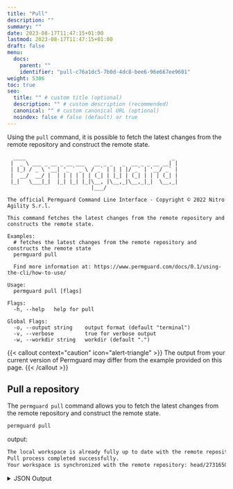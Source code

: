 ```yaml
---
title: "Pull"
description: ""
summary: ""
date: 2023-08-17T11:47:15+01:00
lastmod: 2023-08-17T11:47:15+01:00
draft: false
menu:
  docs:
    parent: ""
    identifier: "pull-c76a1dc5-7b0d-4dc8-bee6-96e667ee9601"
weight: 5306
toc: true
seo:
  title: "" # custom title (optional)
  description: "" # custom description (recommended)
  canonical: "" # custom canonical URL (optional)
  noindex: false # false (default) or true
---
```

Using the `pull` command, it is possible to fetch the latest changes from the remote repository and construct the remote state.

```text
  ____                                               _
 |  _ \ ___ _ __ _ __ ___   __ _ _   _  __ _ _ __ __| |
 | |_) / _ \ '__| '_ ` _ \ / _` | | | |/ _` | '__/ _` |
 |  __/  __/ |  | | | | | | (_| | |_| | (_| | | | (_| |
 |_|   \___|_|  |_| |_| |_|\__, |\__,_|\__,_|_|  \__,_|
                           |___/

The official Permguard Command Line Interface - Copyright © 2022 Nitro Agility S.r.l.

This command fetches the latest changes from the remote repository and constructs the remote state.

Examples:
  # fetches the latest changes from the remote repository and constructs the remote state
  permguard pull

  Find more information at: https://www.permguard.com/docs/0.1/using-the-cli/how-to-use/

Usage:
  permguard pull [flags]

Flags:
  -h, --help   help for pull

Global Flags:
  -o, --output string    output format (default "terminal")
  -v, --verbose          true for verbose output
  -w, --workdir string   workdir (default ".")
```

{{< callout context="caution" icon="alert-triangle" >}}
The output from your current version of Permguard may differ from the example provided on this page.
{{< /callout >}}

## Pull a repository

The `permguard pull` command allows you to fetch the latest changes from the remote repository and construct the remote state.

```bash
permguard pull
```

output:

```bash
The local workspace is already fully up to date with the remote repository.
Pull process completed successfully.
Your workspace is synchronized with the remote repository: head/273165098782/9b3de5272b0447f2a8d1024937bdef11.
```

<details>
  <summary>
    JSON Output
  </summary>

```bash
permguard pull --output json
```

output:

```json
{}
```

</details>
